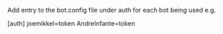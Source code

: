 Add entry to the bot.config file under auth for each bot being used
e.g.

[auth]
joemikkel=token
AndreInfante=token
